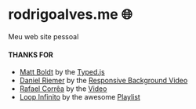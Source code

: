 # rodrigoalves.me :globe_with_meridians:

Meu web site pessoal

#### THANKS FOR ####

* [Matt Boldt](https://github.com/mattboldt) by the [Typed.js](https://github.com/mattboldt/typed.js/)
* [Daniel Riemer](http://codepen.io/zitrusfrisch/) by the [Responsive Background Video](http://codepen.io/zitrusfrisch/pen/vymGI)
* [Rafael Corrêa](https://github.com/rafaelstz) by the [Video](https://github.com/rafaelstz/rafaelstz.github.io/blob/85467d76ab0735da04d08e0ac66007022bd34cb7/assets/video/video.mp4)
* [Loop Infinito](http://loopinfinito.com.br/projetos) by the awesome [Playlist](http://wiredin.loopinfinito.com.br/)

